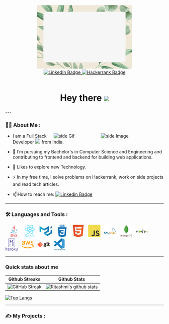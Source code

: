 <div id="header" align="center">
<img src="https://github.com/ritashmi/ritashmi/blob/a6281cc97fd2c0e97bc71dfd91d6a568154d0ad9/20220823_1055122%20(1).gif" alt="👋 Hi there! I'm Ritashmi)" title="👋 Hi there! I'm Ritashmi" width=60% height=30%/>
  <div id="badges">
    <a href="https://in.linkedin.com/in/ritashmi203">
      <img src="https://img.shields.io/badge/LinkedIn-blue?style=for-the-badge&logo=linkedin&logoColor=white" alt="LinkedIn Badge"/>
    </a>
    <a href="https://www.hackerrank.com/srivastava_rita1">
       <img src="https://img.shields.io/badge/-Hackerrank-2EC866?style=for-the-badge&logo=HackerRank&logoColor=white" alt="Hackerrank Badge"/>
    </a>
  </div>
  <img src="https://komarev.com/ghpvc/?username=ritashmi&style=flat-square&color=blue" alt=""/>
  <h1>
    Hey there
    <img src="https://media.giphy.com/media/hvRJCLFzcasrR4ia7z/giphy.gif" width="30px"/>
  </h1>
</div>
---

### :woman_technologist: About Me :

<img src="https://github.com/sciencepal/sciencepal/blob/master/assets/life_balance.gif" alt="side Image" align="right" width="200" height="auto" />
<a href="https://ko-fi.com/sciencepal"> <img src="https://media3.giphy.com/media/ZEB6yFbLnhyQf7g3hn/giphy.gif" alt="side Gif" align="right" width="150" height="auto"/> </a>

- I am a Full Stack Developer <img src="https://media.giphy.com/media/WUlplcMpOCEmTGBtBW/giphy.gif" width="30"> from India.
- :telescope: I’m pursuing my Bachelor's in Computer Science and Engineering and contributing to frontend and backend for building web applications.

- :seedling: Likes to explore new Technology.

- :zap: In my free time, I solve problems on Hackerrank, work on side projects and read tech articles.

- :mailbox:How to reach me: [![Linkedin Badge](https://img.shields.io/badge/-Ritashmi-blue?style=flat&logo=Linkedin&logoColor=white)](https://in.linkedin.com/in/ritashmi203)

---

### :hammer_and_wrench: Languages and Tools :
<div>
 <code> <img src="https://github.com/devicons/devicon/blob/master/icons/java/java-original-wordmark.svg" title="Java" alt="Java" width="40" height="40"/>&nbsp;</code>
  <code><img src="https://github.com/devicons/devicon/blob/master/icons/react/react-original-wordmark.svg" title="React" alt="React" width="40" height="40"/>&nbsp;</code>
  <code><img src="https://github.com/devicons/devicon/blob/master/icons/materialui/materialui-original.svg" title="Material UI" alt="Material UI" width="40" height="40"/>&nbsp;</code>
  <code><img src="https://github.com/devicons/devicon/blob/master/icons/css3/css3-plain-wordmark.svg"  title="CSS3" alt="CSS" width="40" height="40"/>&nbsp;</code>
  <code><img src="https://github.com/devicons/devicon/blob/master/icons/html5/html5-original.svg" title="HTML5" alt="HTML" width="40" height="40"/>&nbsp;</code>
  <code><img src="https://github.com/devicons/devicon/blob/master/icons/javascript/javascript-original.svg" title="JavaScript" alt="JavaScript" width="40" height="40"/>&nbsp;</code>
  <code><img src="https://github.com/devicons/devicon/blob/master/icons/mysql/mysql-original-wordmark.svg" title="MySQL"  alt="MySQL" width="40" height="40"/>&nbsp;</code>
   <code><img src="https://github.com/devicons/devicon/blob/master/icons/mongodb/mongodb-original-wordmark.svg" title="MongoDB" alt="MongoDB" width="40" height="40"/>&nbsp;</code>
  <code><img src="https://github.com/devicons/devicon/blob/master/icons/nodejs/nodejs-original-wordmark.svg" title="NodeJS" alt="NodeJS" width="40" height="40"/>&nbsp;</code>
  <code><img src="https://github.com/devicons/devicon/blob/master/icons/heroku/heroku-original-wordmark.svg" title="Heroku" alt="Heroku" width="40" height="40"/>&nbsp;</code>
  <code><img src="https://github.com/devicons/devicon/blob/master/icons/amazonwebservices/amazonwebservices-plain-wordmark.svg" title="AWS" alt="AWS" width="40" height="40"/>&nbsp;</code>
  <code><img src="https://github.com/devicons/devicon/blob/master/icons/git/git-original-wordmark.svg" title="Git" **alt="Git" width="40" height="40"/>&nbsp;</code>
  <code><img src="https://github.com/devicons/devicon/blob/master/icons/vscode/vscode-original-wordmark.svg" title="VS Code" **alt="VS Code" width="40" height="40"/>&nbsp;</code>
</div>

---


### Quick stats about me
| Github Streaks | Github Stats |
| --- | --- |
| ![GitHub Streak](https://github-readme-stats.vercel.app/api?username=ritashmi&show_icons=true&theme=gotham) | ![Ritashmi's github stats](https://github-readme-stats.vercel.app/api?username=ritashmi&show_icons=true&title_color=f6c32c&icon_color=f6c32c&text_color=9f9f9f&bg_color=151515&count_private=true) |
<!-- ### 📈 Github Stats
<img src="https://github-readme-stats.vercel.app/api?username=ritashmi&show_icons=true&theme=gotham" alt="ritashmi" />
 -->

[![Top Langs](https://github-readme-stats.vercel.app/api/top-langs/?username=ritashmi&layout=compact&theme=vision-friendly-dark)](https://github.com/anuraghazra/github-readme-stats)

---

### :writing_hand: My Projects :
